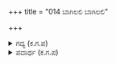 +++
title = "014 ಬಾಗಿಲಲಿ ಬಾಗಿಲಲಿ"

+++

<details><summary>ಗದ್ಯ (ಕ.ಗ.ಪ) </summary>

14. ಸೋಗೆಗಣ್ಣಿನ ಕೆಲವು ಚೆಲುವೆಯರು ಸೆಜ್ಜೆಯ  ಬಾಗಿಲಲ್ಲಿ ನಿಂತರು. ಚಾಮರವನ್ನು ಬೀಸುತ್ತಿದ್ದ ಇನ್ನು ಕೆಲವು ನಾರಿಯರು ತಾಂಬೂಲಸಂಚಿಯನ್ನು ಹಿಡಿದ ಅಬಲೆಯರು - ಇವರೊಡನೆ  ಮಾನಿನಿಯಾದ  ಊರ್ವಶಿಯು ಒಳಗೆ ಬಂದು ಮಣಿಮಂಚದ ಮೇಲೆ ಶೇಷಶಾಯಿಯಾದ ಶ್ರೀಹರಿಯಂತೆ ಇರುವ ಇಂದ್ರಸುತ ಅರ್ಜುನನನ್ನು ನೋಡಿದಳು
</details>

<details><summary>ಪದಾರ್ಥ (ಕ.ಗ.ಪ) </summary>

ಸೋಗೆ - ನವಿಲಿನ ಗರಿ  
ಸೆಜ್ಜೆ - ಮಲಗುವ ಮನೆ  
ಭೋಗತಲ್ಪ - ಹಾವಿನ ಹಾಸಿಗೆ
</details>
